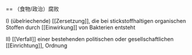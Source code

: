 == （食物/政治）腐败

I) (übelriechende) [[Zersetzung]], die bei stickstoffhaltigen organischen Stoffen durch [[Einwirkung]] von Bakterien entsteht

II) [[Verfall]] einer bestehenden politischen oder gesellschaftlichen [[Einrichtung]], Ordnung